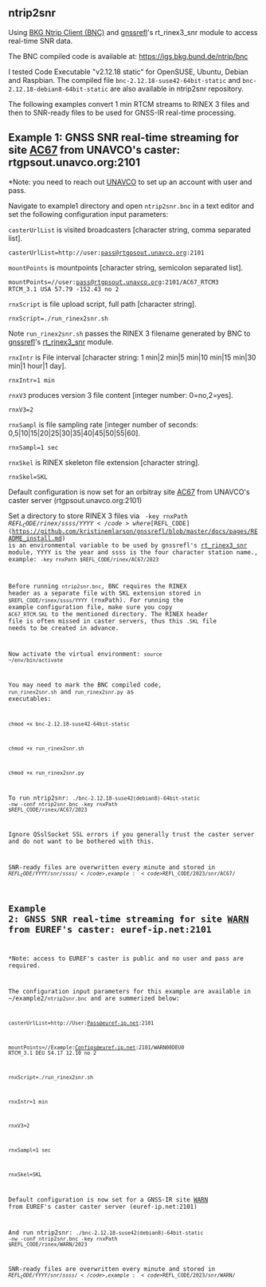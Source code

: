 ## ntrip2snr
Using [BKG Ntrip Client (BNC)](https://igs.bkg.bund.de/ntrip/bnc) and [gnssrefl](https://github.com/kristinemlarson/gnssrefl)'s rt_rinex3_snr module to access real-time SNR data.

The BNC compiled code is available at: https://igs.bkg.bund.de/ntrip/bnc

I tested Code Executable "v2.12.18 static" for OpenSUSE, Ubuntu, Debian and Raspbian. The compiled file <code>bnc-2.12.18-suse42-64bit-static</code> and 
<code>bnc-2.12.18-debian8-64bit-static</code> are also available in ntrip2snr repository. 

The following examples convert 1 min RTCM streams to RINEX 3 files and then to SNR-ready files to be used for GNSS-IR real-time processing.

## Example 1: GNSS SNR real-time streaming for site [AC67](https://www.unavco.org/instrumentation/networks/status/nota/overview/AC67) from UNAVCO's caster: rtgpsout.unavco.org:2101

*Note: you need to reach out [UNAVCO](https://www.unavco.org/data/gps-gnss/real-time/real-time.html) to set up an account with user and pass. 

Navigate to example1 directory and open <code>ntrip2snr.bnc</code> in a text editor and set the following configuration input parameters:

<code>casterUrlList</code> is visited broadcasters [character string, comma separated list].

<code>casterUrlList=http://user:pass@rtgpsout.unavco.org:2101</code>

<code>mountPoints</code> is mountpoints [character string, semicolon separated list].

<code>mountPoints=//user:pass@rtgpsout.unavco.org:2101/AC67_RTCM3 RTCM_3.1 USA 57.79 -152.43 no 2</code>

<code>rnxScript</code> is file upload script, full path [character string].

<code>rnxScript=./run_rinex2snr.sh</code> 

Note <code>run_rinex2snr.sh</code> passes the RINEX 3 filename generated by BNC to [gnssrefl](https://github.com/kristinemlarson/gnssrefl)'s [rt_rinex3_snr](https://github.com/kristinemlarson/gnssrefl/blob/master/gnssrefl/rt_rinex3_snr.py) module. 

<code>rnxIntr</code> is File interval [character string: 1 min|2 min|5 min|10 min|15 min|30 min|1 hour|1 day].

<code>rnxIntr=1 min</code>

<code>rnxV3</code> produces version 3 file content [integer number: 0=no,2=yes]. 

<code>rnxV3=2</code>

<code>rnxSampl</code> is file sampling rate [integer number of seconds: 0,5|10|15|20|25|30|35|40|45|50|55|60].

<code>rnxSampl=1 sec</code> 

<code>rnxSkel</code> is RINEX skeleton file extension [character string].

<code>rnxSkel=SKL</code>

Default configuration is now set for an orbitray site [AC67](https://www.unavco.org/instrumentation/networks/status/nota/overview/AC67) from UNAVCO's caster server (rtgpsout.unavco.org:2101)

Set a directory to store RINEX 3 files via <code> -key rnxPath $REFL_CODE/rinex/ssss/YYYY</code> where [$REFL_CODE](https://github.com/kristinemlarson/gnssrefl/blob/master/docs/pages/README_install.md) is an environmental variable to be used by gnssrefl's [rt_rinex3_snr](https://github.com/kristinemlarson/gnssrefl/blob/master/gnssrefl/rt_rinex3_snr.py) module, YYYY is the year and ssss is the four character station name., example: <code>-key rnxPath $REFL_CODE/rinex/AC67/2023</code>

Before running <code>ntrip2snr.bnc</code>, BNC requires the RINEX header as a separate file with SKL extension stored in <code>$REFL_CODE/rinex/ssss/YYYY</code> (rnxPath). For running the example configuration file, make sure you copy <code>AC67_RTCM.SKL</code> to the mentioned directory. The RINEX header file is often missed in caster servers, thus this <code>.SKL</code> file needs to be created in advance. 

Now activate the virtual environment: <code>source ~/env/bin/activate</code>

You may need to mark the BNC compiled code, <code>run_rinex2snr.sh</code> and <code>run_rinex2snr.py</code> as executables:

<code>chmod +x bnc-2.12.18-suse42-64bit-static</code> 

<code>chmod +x run_rinex2snr.sh</code> 

<code>chmod +x run_rinex2snr.py</code> 

To run ntrip2snr: <code>./bnc-2.12.18-suse42(debian8)-64bit-static -nw -conf ntrip2snr.bnc -key rnxPath $REFL_CODE/rinex/AC67/2023</code>

Ignore QSslSocket SSL errors if you generally trust the caster server and do not want to be bothered with this.

SNR-ready files are overwritten every minute and stored in <code>$REFL_CODE/YYYY/snr/ssss/</code>, example: <code>$REFL_CODE/2023/snr/AC67/</code>

## Example 2: GNSS SNR real-time streaming for site [WARN](https://epncb.oma.be/_networkdata/siteinfo4onestation.php?station=WARN00DEU) from EUREF's caster: euref-ip.net:2101

*Note: access to EUREF's caster is public and no user and pass are required.

The configuration input parameters for this example are available in ~/example2/<code>ntrip2snr.bnc</code> and are summerized below:

<code>casterUrlList=http://User:Pass@euref-ip.net:2101</code> 

<code>mountPoints=//Example:Configs@euref-ip.net:2101/WARN00DEU0 RTCM_3.1 DEU 54.17 12.10 no 2</code> 

<code>rnxScript=./run_rinex2snr.sh</code> 

<code>rnxIntr=1 min</code> 

<code>rnxV3=2</code> 

<code>rnxSampl=1 sec</code> 

<code>rnxSkel=SKL</code> 

Default configuration is now set for a GNSS-IR site [WARN](https://epncb.oma.be/_networkdata/siteinfo4onestation.php?station=WARN00DEU) from EUREF's caster caster server (euref-ip.net:2101)

And run ntrip2snr: <code>./bnc-2.12.18-suse42(debian8)-64bit-static -nw -conf ntrip2snr.bnc -key rnxPath $REFL_CODE/rinex/WARN/2023</code>

SNR-ready files are overwritten every minute and stored in <code>$REFL_CODE/YYYY/snr/ssss/</code>, example: <code>$REFL_CODE/2023/snr/WARN/</code>
